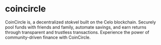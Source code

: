 # coincircle
CoinCircle is, a decentralized stokvel built on the Celo blockchain. Securely pool funds with friends and family, automate savings, and earn returns through transparent and trustless transactions. Experience the power of community-driven finance with CoinCircle.
